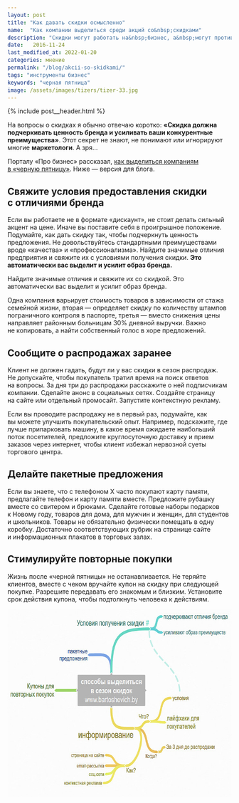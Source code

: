 ```yaml
---
layout: post
title: "Как давать скидки осмысленно"
name:  "Как компании выделиться среди акций со&nbsp;скидками"
description: "Скидки могут работать на&nbsp;бизнес, а&nbsp;могут против него. Разбираем стратегии, которые увеличивают продажи, усиливают бренд и&nbsp;стимулируют покупки."
date:   2016-11-24
last_modified_at: 2022-01-20
categories: мнение
permalink: "/blog/akcii-so-skidkami/"
tags: "инструменты бизнес"
keywords: "черная пятница"
image: /assets/images/tizers/tizer-33.jpg
---
```


{% include post__header.html %}

<p>На&nbsp;вопросы о&nbsp;скидках я&nbsp;обычно отвечаю коротко: <strong>«Скидка должна подчеркивать ценность бренда и&nbsp;усиливать ваши конкурентные преимущества»</strong>. Этот секрет не&nbsp;знают, не&nbsp;понимают или игнорируют многие <b>маркетологи</b>. А&nbsp;зря...</p>
<p>Порталу «Про бизнес» рассказал, <a class="link" href="https://probusiness.io/management/2778-v-chernuyu-pyatnicu-skidki-budut-u-mnogikh-chem-vydelitsya-na-fone-konkurentov.html" >как выделиться компаниям в&nbsp;«черную пятницу»</a>. Ниже&nbsp;— версия для блога. </p>

<section class="row-gap--m">
<h2 class="section__title h1 bold ">Свяжите условия предоставления скидки с&nbsp;отличиями бренда</h2>
<p>Если вы&nbsp;работаете не&nbsp;в&nbsp;формате «дискаунт», не&nbsp;стоит делать сильный акцент на&nbsp;цене. Иначе вы&nbsp;поставите себя в&nbsp;проигрышное положение. Подумайте, как дать скидку так, чтобы подчеркнуть ценность предложения. Не&nbsp;довольствуйтесь стандартными преимуществами вроде «качества» и&nbsp;«профессионализма». Найдите значимые отличия предприятия и&nbsp;свяжите их&nbsp;с&nbsp;условиями получения скидки. <strong>Это автоматически вас выделит и&nbsp;усилит образ бренда.</strong></p>
<p class="post__note h2">Найдите значимые отличия и&nbsp;свяжите их&nbsp;со&nbsp;скидкой. Это автоматически вас выделит и&nbsp;усилит образ бренда.</p>
<p>Одна компания варьирует стоимость товаров в&nbsp;зависимости от&nbsp;стажа семейной жизни, вторая&nbsp;— определяет скидку по&nbsp;количеству штампов пограничного контроля в&nbsp;паспорте, третья&nbsp;— вместо снижения цены направляет районным больницам&nbsp;30% дневной выручки. Важно не&nbsp;копировать, а&nbsp;найти собственный голос в&nbsp;хоре предложений.</p>
</section>

<section class="row-gap--m">
<h2 class="section__title h1 bold ">Сообщите о&nbsp;распродажах заранее </h2>
<p>Клиент не&nbsp;должен гадать, будут&nbsp;ли у&nbsp;вас скидки в&nbsp;сезон распродаж. Не&nbsp;допускайте, чтобы покупатель тратил время на&nbsp;поиск ответов на&nbsp;вопросы. За&nbsp;дня три до&nbsp;распродажи расскажите о&nbsp;ней подписчикам компании. Сделайте анонс в&nbsp;социальных сетях. Создайте страницу на&nbsp;сайте или отдельный промосайт. Запустите контекстную рекламу.</p>
<p>Если вы&nbsp;проводите распродажу не&nbsp;в&nbsp;первый раз, подумайте, как вы&nbsp;можете улучшить покупательский опыт. Например, подскажите, где лучше припарковать машину, в&nbsp;какое время ожидаете наибольший поток посетителей, предложите круглосуточную доставку и&nbsp;прием заказов через интернет, чтобы клиент избежал нервозной суеты торгового центра.</p>
</section>

<section class="row-gap--m">
<h2 class="section__title h1 bold">Делайте пакетные предложения</h2>
<p>Если вы&nbsp;знаете, что с&nbsp;телефоном&nbsp;Х часто покупают карту памяти, предлагайте телефон и&nbsp;карту памяти вместе. Предложите рубашку вместе со&nbsp;свитером и&nbsp;брюками. Сделайте готовые наборы подарков к&nbsp;Новому году, товаров для дома, для мужчин и&nbsp;женщин, для студентов и&nbsp;школьников. Товары не&nbsp;обязательно физически помещать в&nbsp;одну коробку. Достаточно соответствующих рубрик на&nbsp;странице сайте и&nbsp;информационных плакатов в&nbsp;торговых залах.</p>
</section>

<section class="row-gap--m">
<h2 class="section__title h1 bold ">Стимулируйте повторные покупки</h2>
<p>Жизнь после «черной пятницы» не&nbsp;останавливается. Не&nbsp;теряйте клиентов, вместе с&nbsp;чеком вручайте купон на&nbsp;скидку при следующей покупке. Разрешите передавать его знакомым и&nbsp;близким. Установите срок действия купона, чтобы подтолкнуть человека к&nbsp;действиям.</p>
</section>

<div itemprop="image" itemscope itemtype="https://schema.org/ImageObject">	
		<link itemprop="url" href="/assets/images/blog/akcii-so-skidkami/dis1.jpg">	
<picture>
<source srcset="/assets/images/blog/akcii-so-skidkami/dis1.avif" type="image/avif"> 
<source srcset="/assets/images/blog/akcii-so-skidkami/dis1.webp" type="image/webp"> 
<img class="image" loading="lazy" decoding="async"  src="/assets/images/blog/akcii-so-skidkami/dis1.jpg" alt="Предлагаем скидки правильно: связываем условия предоставления с отличиями бренда, делаем пакетные предложения, стимулируем повторные покупки, информируем заранее." width="695" height="422" itemprop="contentUrl"/>
</picture>
</div>




